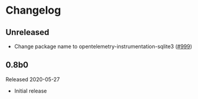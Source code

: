 # Changelog

## Unreleased

- Change package name to opentelemetry-instrumentation-sqlite3
  ([#999](https://github.com/open-telemetry/opentelemetry-python/pull/999))

## 0.8b0

Released 2020-05-27

- Initial release